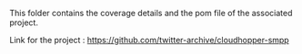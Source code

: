This folder contains the coverage details and the pom file of the associated project.

Link for the project : https://github.com/twitter-archive/cloudhopper-smpp
